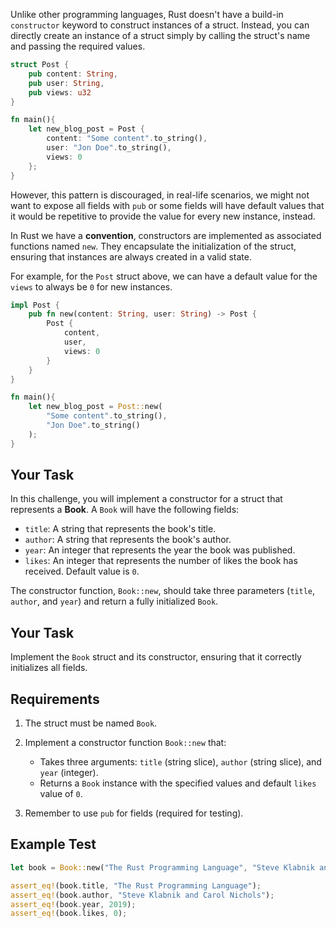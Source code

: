 Unlike other programming languages, Rust doesn't have a build-in `constructor` keyword to construct instances of a struct. Instead, you can directly create an instance of a struct simply by calling the struct's name and passing the required values.

```rust
struct Post {
    pub content: String,
    pub user: String,
    pub views: u32
}

fn main(){
    let new_blog_post = Post {
        content: "Some content".to_string(),
        user: "Jon Doe".to_string(),
        views: 0
    };
}
```

However, this pattern is discouraged, in real-life scenarios, we might not want to expose all fields with `pub` or some fields will have default values that it would be repetitive to provide the value for every new instance, instead.

In Rust we have a **convention**, constructors are implemented as associated functions named `new`. They encapsulate the initialization of the struct, ensuring that instances are always created in a valid state.

For example, for the `Post` struct above, we can have a default value for the `views` to always be `0` for new instances.

```rust
impl Post {
    pub fn new(content: String, user: String) -> Post {
        Post {
            content,
            user,
            views: 0
        }
    }
}

fn main(){
    let new_blog_post = Post::new(
        "Some content".to_string(),
        "Jon Doe".to_string()
    );
}
```

## Your Task

In this challenge, you will implement a constructor for a struct that represents a **Book**. A `Book` will have the following fields:

- `title`: A string that represents the book's title.
- `author`: A string that represents the book's author.
- `year`: An integer that represents the year the book was published.
- `likes`: An integer that represents the number of likes the book has received. Default value is `0`.

The constructor function, `Book::new`, should take three parameters (`title`, `author`, and `year`) and return a fully initialized `Book`.

## Your Task

Implement the `Book` struct and its constructor, ensuring that it correctly initializes all fields.

## Requirements

1. The struct must be named `Book`.
2. Implement a constructor function `Book::new` that:

   - Takes three arguments: `title` (string slice), `author` (string slice), and `year` (integer).
   - Returns a `Book` instance with the specified values and default `likes` value of `0`.

3. Remember to use `pub` for fields (required for testing).

## Example Test

```rust
let book = Book::new("The Rust Programming Language", "Steve Klabnik and Carol Nichols", 2019);

assert_eq!(book.title, "The Rust Programming Language");
assert_eq!(book.author, "Steve Klabnik and Carol Nichols");
assert_eq!(book.year, 2019);
assert_eq!(book.likes, 0);
```
